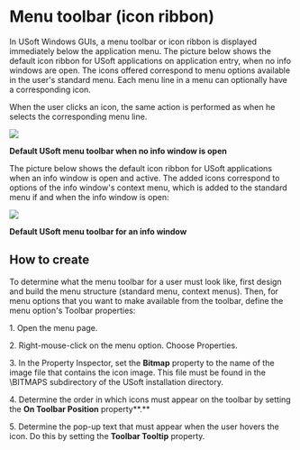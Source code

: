 # Menu toolbar (icon ribbon)

In USoft Windows GUIs, a menu toolbar or icon ribbon is displayed immediately below the application menu. The picture below shows the default icon ribbon for USoft applications on application entry, when no info windows are open. The icons offered correspond to menu options available in the user's standard menu. Each menu line in a menu can optionally have a corresponding icon.

When the user clicks an icon, the same action is performed as when he selects the corresponding menu line.

![](/api/Desktop%20UIs/Desktop%20menus/assets/430d2c9a-191f-4647-89a2-c8651857bc19.png)

**Default USoft menu toolbar when no info window is open**

The picture below shows the default icon ribbon for USoft applications when an info window is open and active. The added icons correspond to options of the info window's context menu, which is added to the standard menu if and when the info window is open:

![](/api/Desktop%20UIs/Desktop%20menus/assets/c7fa449a-03f5-4185-965b-a52d2d1cdede.png)

**Default USoft menu toolbar for an info window**

## How to create

To determine what the menu toolbar for a user must look like, first design and build the menu structure (standard menu, context menus). Then, for menu options that you want to make available from the toolbar, define the menu option's Toolbar properties:

1. Open the menu page.

2. Right-mouse-click on the menu option. Choose Properties.

3. In the Property Inspector, set the **Bitmap** property to the name of the image file that contains the icon image. This file must be found in the \\BITMAPS subdirectory of the USoft installation directory.

4. Determine the order in which icons must appear on the toolbar by setting the **On Toolbar Position** property**.**

5. Determine the pop-up text that must appear when the user hovers the icon. Do this by setting the **Toolbar Tooltip** property.

 